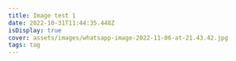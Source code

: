 ```yaml
---
title: Image test 1
date: 2022-10-31T11:44:35.448Z
isDisplay: true
cover: assets/images/whatsapp-image-2022-11-06-at-21.43.42.jpg
tags: tag
---
```

